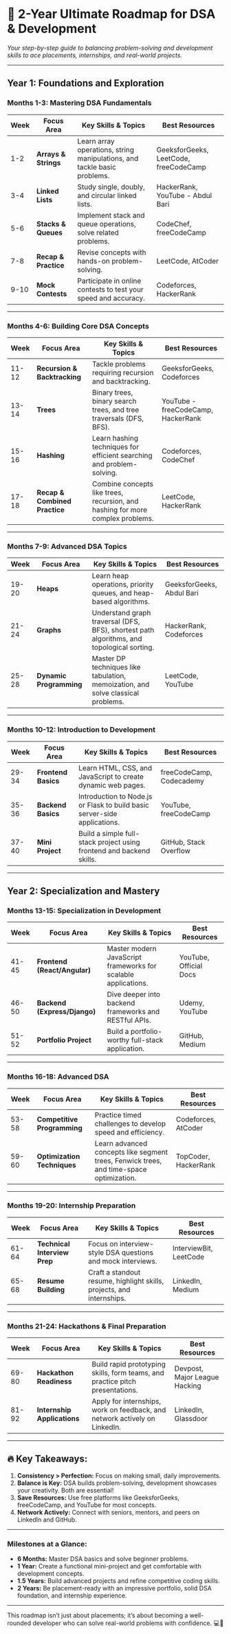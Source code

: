 # **🚀 2-Year Ultimate Roadmap for DSA & Development**  
_Your step-by-step guide to balancing problem-solving and development skills to ace placements, internships, and real-world projects._  

---  

## **Year 1: Foundations and Exploration**  

### **Months 1-3: Mastering DSA Fundamentals**  
| **Week** | **Focus Area**               | **Key Skills & Topics**                                                                    | **Best Resources**                                      |  
|----------|-------------------------------|--------------------------------------------------------------------------------------------|--------------------------------------------------------|  
| 1-2      | **Arrays & Strings**          | Learn array operations, string manipulations, and tackle basic problems.                   | GeeksforGeeks, LeetCode, freeCodeCamp                  |  
| 3-4      | **Linked Lists**              | Study single, doubly, and circular linked lists.                                           | HackerRank, YouTube - Abdul Bari                      |  
| 5-6      | **Stacks & Queues**           | Implement stack and queue operations, solve related problems.                              | CodeChef, freeCodeCamp                                 |  
| 7-8      | **Recap & Practice**          | Revise concepts with hands-on problem-solving.                                             | LeetCode, AtCoder                                      |  
| 9-10     | **Mock Contests**             | Participate in online contests to test your speed and accuracy.                            | Codeforces, HackerRank                                 |  

---

### **Months 4-6: Building Core DSA Concepts**  
| **Week** | **Focus Area**               | **Key Skills & Topics**                                                                    | **Best Resources**                                      |  
|----------|-------------------------------|--------------------------------------------------------------------------------------------|--------------------------------------------------------|  
| 11-12    | **Recursion & Backtracking**  | Tackle problems requiring recursion and backtracking.                                      | GeeksforGeeks, Codeforces                              |  
| 13-14    | **Trees**                     | Binary trees, binary search trees, and tree traversals (DFS, BFS).                         | YouTube - freeCodeCamp, HackerRank                     |  
| 15-16    | **Hashing**                   | Learn hashing techniques for efficient searching and problem-solving.                      | Codeforces, CodeChef                                   |  
| 17-18    | **Recap & Combined Practice** | Combine concepts like trees, recursion, and hashing for more complex problems.             | LeetCode, HackerRank                                   |  

---

### **Months 7-9: Advanced DSA Topics**  
| **Week** | **Focus Area**               | **Key Skills & Topics**                                                                    | **Best Resources**                                      |  
|----------|-------------------------------|--------------------------------------------------------------------------------------------|--------------------------------------------------------|  
| 19-20    | **Heaps**                     | Learn heap operations, priority queues, and heap-based algorithms.                         | GeeksforGeeks, Abdul Bari                              |  
| 21-24    | **Graphs**                    | Understand graph traversal (DFS, BFS), shortest path algorithms, and topological sorting.  | HackerRank, Codeforces                                 |  
| 25-28    | **Dynamic Programming**       | Master DP techniques like tabulation, memoization, and solve classical problems.           | LeetCode, YouTube                                      |  

---

### **Months 10-12: Introduction to Development**  
| **Week** | **Focus Area**               | **Key Skills & Topics**                                                                    | **Best Resources**                                      |  
|----------|-------------------------------|--------------------------------------------------------------------------------------------|--------------------------------------------------------|  
| 29-34    | **Frontend Basics**           | Learn HTML, CSS, and JavaScript to create dynamic web pages.                               | freeCodeCamp, Codecademy                                |  
| 35-36    | **Backend Basics**            | Introduction to Node.js or Flask to build basic server-side applications.                  | YouTube, freeCodeCamp                                  |  
| 37-40    | **Mini Project**              | Build a simple full-stack project using frontend and backend skills.                       | GitHub, Stack Overflow                                 |  

---

## **Year 2: Specialization and Mastery**  

### **Months 13-15: Specialization in Development**  
| **Week** | **Focus Area**               | **Key Skills & Topics**                                                                    | **Best Resources**                                      |  
|----------|-------------------------------|--------------------------------------------------------------------------------------------|--------------------------------------------------------|  
| 41-45    | **Frontend (React/Angular)**  | Master modern JavaScript frameworks for scalable applications.                             | YouTube, Official Docs                                 |  
| 46-50    | **Backend (Express/Django)**  | Dive deeper into backend frameworks and RESTful APIs.                                      | Udemy, YouTube                                         |  
| 51-52    | **Portfolio Project**         | Build a portfolio-worthy full-stack application.                                           | GitHub, Medium                                         |  

---

### **Months 16-18: Advanced DSA**  
| **Week** | **Focus Area**               | **Key Skills & Topics**                                                                    | **Best Resources**                                      |  
|----------|-------------------------------|--------------------------------------------------------------------------------------------|--------------------------------------------------------|  
| 53-58    | **Competitive Programming**   | Practice timed challenges to develop speed and efficiency.                                 | Codeforces, AtCoder                                    |  
| 59-60    | **Optimization Techniques**   | Learn advanced concepts like segment trees, Fenwick trees, and time-space optimization.    | TopCoder, HackerRank                                   |  

---

### **Months 19-20: Internship Preparation**  
| **Week** | **Focus Area**               | **Key Skills & Topics**                                                                    | **Best Resources**                                      |  
|----------|-------------------------------|--------------------------------------------------------------------------------------------|--------------------------------------------------------|  
| 61-64    | **Technical Interview Prep**  | Focus on interview-style DSA questions and mock interviews.                                | InterviewBit, LeetCode                                 |  
| 65-68    | **Resume Building**           | Craft a standout resume, highlight skills, projects, and internships.                     | LinkedIn, Medium                                       |  

---

### **Months 21-24: Hackathons & Final Preparation**  
| **Week** | **Focus Area**               | **Key Skills & Topics**                                                                    | **Best Resources**                                      |  
|----------|-------------------------------|--------------------------------------------------------------------------------------------|--------------------------------------------------------|  
| 69-80    | **Hackathon Readiness**       | Build rapid prototyping skills, form teams, and practice pitch presentations.              | Devpost, Major League Hacking                          |  
| 81-92    | **Internship Applications**   | Apply for internships, work on feedback, and network actively on LinkedIn.                 | LinkedIn, Glassdoor                                    |  

---

## **🔥 Key Takeaways:**  
1. **Consistency > Perfection:** Focus on making small, daily improvements.  
2. **Balance is Key:** DSA builds problem-solving, development showcases your creativity. Both are essential!  
3. **Save Resources:** Use free platforms like GeeksforGeeks, freeCodeCamp, and YouTube for most concepts.  
4. **Network Actively:** Connect with seniors, mentors, and peers on LinkedIn and GitHub.  

---

### **Milestones at a Glance:**  
- **6 Months:** Master DSA basics and solve beginner problems.  
- **1 Year:** Create a functional mini-project and get comfortable with development concepts.  
- **1.5 Years:** Build advanced projects and refine competitive coding skills.  
- **2 Years:** Be placement-ready with an impressive portfolio, solid DSA foundation, and internship experience.  

---

This roadmap isn’t just about placements; it’s about becoming a well-rounded developer who can solve real-world problems with confidence. 💻🚀  

